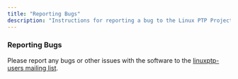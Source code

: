 ```yaml
---
title: "Reporting Bugs"
description: "Instructions for reporting a bug to the Linux PTP Project."
---
```

### Reporting Bugs 

Please report any bugs or other issues with the software to the
[linuxptp-users mailing list](https://lists.sourceforge.net/lists/listinfo/linuxptp-users).<br>